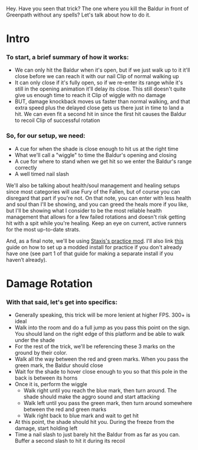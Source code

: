 Hey. Have you seen that trick? The one where you kill the Baldur in front of Greenpath without any spells? Let's talk about how to do it.

# Intro
### To start, a brief summary of how it works:
- We can only hit the Baldur when it's open, but if we just walk up to it it'll close before we can reach it with our nail
Clip of normal walking up
- It can only close if it's fully open, so if we re-enter its range while it's still in the opening animation it'll delay its close. This still doesn't quite give us enough time to reach it
Clip of wiggle with no damage
- BUT, damage knockback moves us faster than normal walking, and that extra speed plus the delayed close gets us there just in time to land a hit. We can even fit a second hit in since the first hit causes the Baldur to recoil
Clip of successful rotation

### So, for our setup, we need:
- A cue for when the shade is close enough to hit us at the right time
- What we'll call a "wiggle" to time the Baldur's opening and closing
- A cue for where to stand when we get hit so we enter the Baldur's range correctly
- A well timed nail slash

We'll also be talking about health/soul management and healing setups since most categories will use Fury of the Fallen, but of course you can disregard that part if you're not. On that note, you can enter with less health and soul than I'll be showing, and you can greed the heals more if you like, but I'll be showing what I consider to be the most reliable health management that allows for a few failed rotations and doesn't risk getting hit with a spit while you're healing. Keep an eye on current, active runners for the most up-to-date strats.

And, as a final note, we'll be using [Staxis's practice mod](https://github.com/staxissr/ibaldurPractice/releases). I'll also link [this](https://www.youtube.com/watch?v=AlfAHsPH4wg&list=PLH-aXtMsmPYq8ZvwV9G7s3uIz_6AlIygz&index=2) guide on how to set up a modded install for practice if you don't already have one (see part 1 of that guide for making a separate install if you haven’t already).

# Damage Rotation
### With that said, let's get into specifics:
- Generally speaking, this trick will be more lenient at higher FPS. 300+ is ideal
- Walk into the room and do a full jump as you pass this point on the sign. You should land on the right edge of this platform and be able to walk under the shade
- For the rest of the trick, we'll be referencing these 3 marks on the ground by their color.
- Walk all the way between the red and green marks. When you pass the green mark, the Baldur should close
- Wait for the shade to hover close enough to you so that this pole in the back is between its horns
- Once it is, perform the wiggle
    - Walk right until you reach the blue mark, then turn around. The shade should make the aggro sound and start attacking
    - Walk left until you pass the green mark, then turn around somewhere between the red and green marks
    - Walk right back to blue mark and wait to get hit
- At this point, the shade should hit you. During the freeze from the damage, start holding left
- Time a nail slash to just barely hit the Baldur from as far as you can. Buffer a second slash to hit it during its recoil

